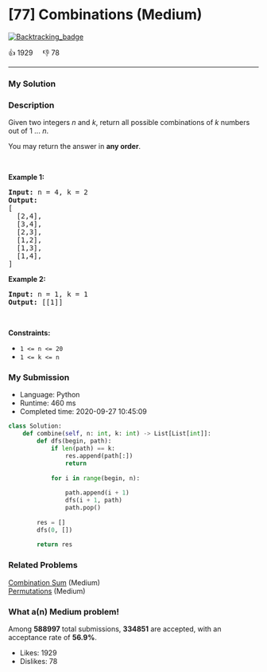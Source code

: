 # [77] Combinations (Medium)

[![Backtracking_badge](https://img.shields.io/badge/topic-Backtracking-green.svg)](https://leetcode.com/problems/combinations/) 

:+1: 1929 &nbsp; &nbsp; :thumbsdown: 78

---

### My Solution


### Description
<p>Given two integers <em>n</em> and <em>k</em>, return all possible combinations of <em>k</em> numbers out of 1 ... <em>n</em>.</p>

<p>You may return the answer in <strong>any order</strong>.</p>

<p>&nbsp;</p>
<p><strong>Example 1:</strong></p>

<pre>
<strong>Input:</strong> n = 4, k = 2
<strong>Output:</strong>
[
  [2,4],
  [3,4],
  [2,3],
  [1,2],
  [1,3],
  [1,4],
]
</pre>

<p><strong>Example 2:</strong></p>

<pre>
<strong>Input:</strong> n = 1, k = 1
<strong>Output:</strong> [[1]]
</pre>

<p>&nbsp;</p>
<p><strong>Constraints:</strong></p>

<ul>
	<li><code>1 &lt;= n &lt;= 20</code></li>
	<li><code>1 &lt;= k &lt;= n</code></li>
</ul>



### My Submission

- Language: Python
- Runtime: 460 ms
- Completed time: 2020-09-27 10:45:09

```Python
class Solution:
    def combine(self, n: int, k: int) -> List[List[int]]:
        def dfs(begin, path):
            if len(path) == k:
                res.append(path[:])
                return
            
            for i in range(begin, n):
                
                path.append(i + 1)
                dfs(i + 1, path)
                path.pop()
            
        res = []
        dfs(0, [])
        
        return res
```


### Related Problems
[Combination Sum](https://leetcode.com/problems/combination-sum/) (Medium) <br>
[Permutations](https://leetcode.com/problems/permutations/) (Medium) <br>



### What a(n) Medium problem!
Among **588997** total submissions, **334851** are accepted, with an acceptance rate of **56.9%**. <br>

- Likes: 1929
- Dislikes: 78

